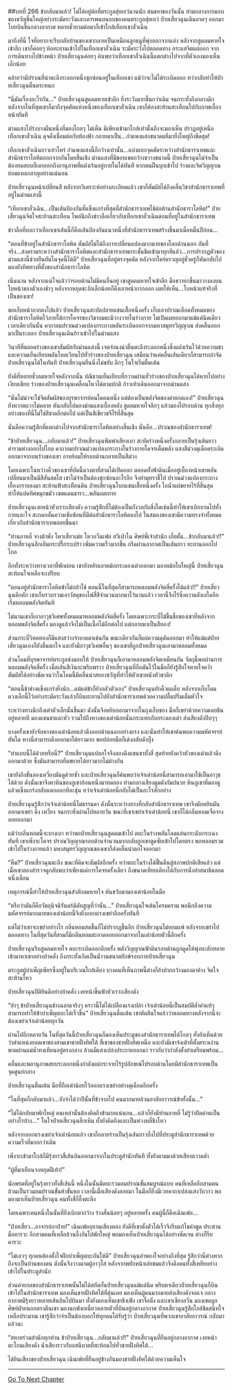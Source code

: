 ##บทที่ 266 ข้ากลับมาแล้ว!
ไม่ได้อยู่ต่อที่ตระกูลสุ่ยเยว่นานนัก สนธยาของวันนั้น ท่ามกลางการมอบของขวัญชิ้นใหญ่อย่างระมัดระวังและเคารพนบนอบของคนตระกูลสุ่ยเยว่ ป๋ายเสี่ยวฉุนเดินอาดๆ ออกมา โบยบินขึ้นกลางอากาศ หลายชั่วยามต่อมาก็เข้าใกล้เทือกเขาลั่วเฉิน

มาถึงที่นี่ ใจที่อยากจะรีบกลับบ้านของเขากลายเป็นเหมือนลูกธนูที่พุ่งออกจากแล่ง หลังจากสูดลมหายใจเข้าลึก เขาก็ค่อยๆ ห้อทะยานเข้าไปในเทือกเขาลั่วเฉิน ระมัดระวังไปตลอดทาง กระแสจิตแผ่ออก จากการเดินทางไปข้างหน้า ป๋ายเสี่ยวฉุนค่อยๆ ค้นพบว่าเทือกเขาลั่วเฉินนี้แตกต่างไปจากที่ตัวเองมองเห็นเล็กน้อย

คล้ายว่ามีปราณที่น่าตะลึงระลอกหนึ่งซุกซ่อนอยู่ในเทือกเขา แม้ว่าจะไม่ได้ระเบิดออก ทว่ากลับทำให้ป๋ายเสี่ยวฉุนตื่นตระหนก

“นี่มันเรื่องอะไรกัน...” ป๋ายเสี่ยวฉุนสูดลมหายเข้าลึก ยิ่งระวังมากขึ้นกว่าเดิม จนกระทั่งถึงกลางดึก หลังจากในที่สุดเขาก็มาถึงจุดตัดแห่งหนึ่งของเทือกเขาลั่วเฉิน เขาก็ต้องสะท้านสะเทือนไปกับภาพเบื้องหน้าทันที

ม่านแสงโปร่งบางผืนหนึ่งที่มองไกลๆ ไม่เห็น มีเพียงเข้ามาใกล้เท่านั้นถึงจะมองเห็น ปราฏอยู่เหนือเทือกเขาลั่วเฉิน ดุจดั่งเชื่อมต่อกับท้องฟ้า กลายมาเป็น...กำแพงแสงขนาดมหึมายิ่งใหญ่ถึงขีดสุด!

เทือกเขาลั่วเฉินยาวเท่าไหร่ กำแพงแสงนี้ก็กว้างเท่านั้น...แบ่งแยกจุดตัดระหว่างสำนักธาราเทพและสำนักธาราโลหิตออกจากกันโดยสิ้นเชิง ม่านแสงที่มีขอบเขตกว้างขวางขนาดนี้ ป๋ายเสี่ยวฉุนไม่จำเป็นต้องทดสอบก็เดาออกถึงอานุภาพที่แฝงเร้นอยู่ภายในได้ทันที หากตนฝืนบุกเข้าไป ร่างและจิตวิญญาณย่อมแหลกลาญอย่างแน่นอน

ป๋ายเสี่ยวฉุนหน้าเปลี่ยนสี หลังจากวิเคราะห์อย่างละเอียดแล้ว เขาก็สัมผัสได้ถึงคลื่นวิชาสำนักธาราเทพที่อยู่ในม่านแสงนี้

“เทือกเขาลั่วเฉิน...เป็นเส้นป้องกันที่แข็งแกร่งที่สุดที่สำนักธาราเทพใช้ต่อต้านสำนักธาราโลหิต!” ป๋ายเสี่ยวฉุนจิตใจสะท้านสะเทือน ไพล่นึกถึงข่าวลือเกี่ยวกับเทือกเขาลั่วเฉินตอนที่อยู่ในสำนักธาราเทพ

ข่าวลือที่บอกว่าเทือกเขาเส้นนี้ก็คือเส้นป้องกันแนวหนึ่งที่สำนักธาราเทพสร้างขึ้นมาเมื่อหมื่นปีก่อน...

“ตอนที่ข้าอยู่ในสำนักธาราโลหิต สัมผัสไม่ได้ถึงการเปลี่ยนแปลงมากมายของโลกด้านนอก อันที่จริง...สงครามระหว่างสำนักธาราโลหิตและสำนักธาราเทพกระชั้นชิดเข้ามาทุกทีแล้ว...การปรากฏตัวของม่านแสงนี้ช่วยยืนยันในจุดนี้ได้ดี” ป๋ายเสี่ยวฉุนที่อยู่ตรงจุดตัด หลังจากใคร่ครวญอยู่ชั่วครู่ก็หันกลับไปมองยังทิศทางที่ตั้งของสำนักธาราโลหิต

เนิ่นนาน หลังจากแน่ใจแล้วว่ารอบด้านไม่มีคนอื่นอยู่ เขาสูดลมหายใจเข้าลึก มือขวายกขึ้นมาวางลงบนใบหน้าของตัวเองช้าๆ หลังจากหยุดชะงักเล็กน้อยก็ดึงเอาหน้ากากออก เผยให้เห็น...ใบหน้าแท้จริงที่เป็นของเขา!

พอเก็บหน้ากากลงไปแล้ว ป๋ายเสี่ยวฉุนสะบัดปลายแขนเสื้อหนึ่งครั้ง เก็บเอาปราณเลือดทั้งหมดของสำนักธาราโลหิตไว้ภายใต้การโคจรของวิชาอมตะมิวางวายในร่างกาย ไม่เปิดเผยออกมาแม้แต่นิดเดียว เวลาเดียวกันนั้น คาถาลมปราณม่วงแปลงกระถางพลันระเบิดออกจากมหาสมุทรวิญญาณ ส่งคลื่นออกมาเป็นระลอก ป๋ายเสี่ยวฉุนเดินก้าวเข้าไปในม่านแสง

วินาทีที่ตลอดร่างของเขาสัมผัสกับม่านแสงนี้ เจตจำนงน่าตื่นตะลึงระลอกหนึ่งซึ่งแฝงเร้นไว้ด้วยความชาและความเย็นเยียบพลันไหลเวียนไปทั่วร่างของป๋ายเสี่ยวฉุน เสมือนว่าแค่คลื่นเส้นเดียวก็สามารถกำจัดป๋ายเสี่ยวฉุนได้ในทันที ป๋ายเสี่ยวฉุนยืนนิ่งไม่ขยับ ลึกๆ ในใจเริ่มตื่นเต้น

ยังดีที่หลายชั่วลมหายใจหลังจากนั้น ปณิธานเย็นเยียบที่กวาดผ่านทั่วร่างของป๋ายเสี่ยวฉุนได้หายไปอย่างเงียบเชียบ ร่างของป๋ายเสี่ยวฉุนเคลื่อนไหวได้ตามปกติ ก้าวเท้าเดินออกมาจากม่านแสง

“นั่นไม่น่าจะใช่จิตสัมผัสของบุรพาจารย์คนใดคนหนึ่ง แต่ต้องเป็นพลังจิตของค่ายกลเอง!” ป๋ายเสี่ยวฉุนยังหวาดผวาไม่คลาย หันกลับไปมองม่านแสงเบื้องหลัง สูดลมหายใจลึกๆ แล้วมองไปรอบด้าน ทุกสิ่งทุกอย่างของที่นี่ไม่ใช่สีชาดอีกต่อไป แต่เป็นสีเขียวขจีไร้ที่สิ้นสุด

นั่นคือความรู้สึกที่แตกต่างไปจากสำนักธาราโลหิตอย่างสิ้นเชิง นั่นคือ...ปราณของสำนักธาราเทพ!

“ข้าป๋ายเสี่ยวฉุน...กลับมาแล้ว!” ป๋ายเสี่ยวฉุนพึมพำเสียงเบา สะบัดร่างหนึ่งครั้งกลายเป็นรุ้งเส้นยาวคำรามห่างออกไปไกล คาถาลมปราณม่วงแปลงกระถางในร่างกายโคจรเต็มพลัง แสงสีม่วงดุเดือดระเบิดออกมาจากบนร่างของเขา อาบย้อมให้รอบด้านกลายเป็นสีม่วง

โดยเฉพาะในหว่างคิ้วของเขาที่บัดนี้ดวงตาที่สามได้เปิดออก ตลอดทั้งฟ้าดินเมื่ออยู่เบื้องหน้าเขาพลันเปลี่ยนมาเป็นมีสีสันสดใส เขาไม่จำเป็นต้องซุกซ่อนอะไรอีก จึงทำมุทราชี้ไป ปราณม่วงแปลงกระถางเยื้องกรายลงมา สะท้านฟ้าสะเทือนดิน ป๋ายเสี่ยวฉุนโบกแขนเสื้อหนึ่งครั้ง ไอน้ำแผ่ขยายไร้ที่สิ้นสุด ทำให้แปดทิศขมุกขมัว เขตแดนธารา...พลันเผยกาย

ป๋ายเสี่ยวฉุนเงยหน้าหัวเราะเสียงดัง ความรู้สึกที่ไม่ต้องเป็นกังวลกับสิ่งใดเช่นนี้ทำให้เขาเบิกบานไปทั้งกายและใจ สะกดกลั้นความซับซ้อนที่มีต่อสำนักธาราโลหิตลงไป ในสมองของเขามีความทรงจำทั้งหมดเกี่ยวกับสำนักธาราเทพลอยขึ้นมา

“ท่านอาหลี่ จางต้าพั่ง โหวเสี่ยวเม่ย โหวอวิ๋นเฟย สวีเป่าไฉ ศิษย์พี่เจ้าสำนัก เถี่ยตั้น...ข้ากลับมาแล้ว!!” ป๋ายเสี่ยวฉุนฮึกเฮิมกระปรี้กระเปร่า เพิ่มความเร็วมากขึ้น กรีดผ่านอากาศเป็นเส้นยาว ทะยานออกไปไกล

อีกทั้งระหว่างทางเวลาที่พักผ่อน เขายังหยิบเอาหม้อกระดองเต่าออกมา มองหม้อใบใหญ่นี้ ป๋ายเสี่ยวฉุนสะท้อนใจเหลือจะเปรียบ

“ตอนอยู่สำนักธาราโลหิตข้าไม่กล้าใช้ ตอนนี้ในที่สุดก็สามารถหลอมพลังจิตสี่ครั้งได้แล้ว!!” ป๋ายเสี่ยวฉุนคึกคัก เขาเก็บรวบรวมเอาวัสดุของไฟสี่สีจำนวนมากมาไว้นานแล้ว เวลานี้จึงไร้ซึ่งความลังเลใดอีก เริ่มหลอมพลังจิตทันที

ไม่นานเขาก็เอาอาวุธวิเศษทั้งหมดมาหลอมพลังจิตสี่ครั้ง โดยเฉพาะกระบี่ไม้ขึ้นชื่อของเขาที่หลังจากหลอมพลังจิตสี่ครั้ง มองดูแล้วจึงไม่เป็นเนื้อไม้อีกต่อไป แต่กลายมาเป็นสีทอง!

ส่วนกระบี่วิหคทองก็มีแสงสว่างจ้าบาดตาเช่นกัน ขณะเดียวกันก็แผ่ความดุดันออกมา ทำให้แม้แต่ป๋ายเสี่ยวฉุนเองก็ยังตื่นตกใจ และยังมีอาวุธวิเศษอื่นๆ ของเขาที่ถูกป๋ายเสี่ยวฉุนเอามาหลอมทั้งหมด

ส่วนโคมที่บุรพาจารย์ตระกูลซ่งมอบให้ ป๋ายเสี่ยวฉุนก็เอามาหลอมพลังจิตเหมือนกัน วัตถุนี้พอผ่านการหลอมพลังจิตสี่ครั้ง เมื่อเส้นสีเงินกะพริบพราว ป๋ายเสี่ยวฉุนที่ถือมันไว้ในมือก็ยังรู้สึกใจหายใจคว่ำ สัมผัสได้อย่างชัดเจนว่าในโคมนี้มีคลื่นน่าสยองขวัญที่ทำให้ตัวเขาหนังหัวชาดิก

“ตอนนี้ข้าช่างแข็งแกร่งยิ่งนัก...แม้แต่ข้าก็ยังกลัวตัวเอง” ป๋ายเสี่ยวฉุนยักคิ้วแผล็บ หลังจากเก็บโคมดวงเล็กนี้ไว้อย่างระมัดระวังแล้วก็บินทะยานไปยังสำนักธาราเทพด้วยความปลื้มปริ่มเต็มหัวใจ

ระหว่างทางนึกถึงเต่าตัวเล็กนั้นขึ้นมา ดังนั้นจึงหยิบออกมาจากในถุงเก็บของ มือก็เขย่าด้วยความเคยชินอยู่หลายที มองแขนขาและหัว รวมไปถึงหางของเต่าน้อยนั่นกระแทกกับกระดองเต่า ส่งเสียงดังปับๆๆ

บางครั้งเขายังจับหางของเต่าน้อยแล้วดึงออกด้านนอกอย่างแรง และนั่นทำให้เขาค้นพบความมหัศจรรย์ทันใด หางนี่สามารถดึงออกมาได้ยาวมาก พอปล่อยมือก็เด้งกลับดังปุ๊ง

“ทำแบบนี้ได้ด้วยหรือนี่?” ป๋ายเสี่ยวฉุนแปลกใจจึงลองดึงแขนขาทั้งสี่ สุดท้ายยังคว้าหัวของเต่าแล้วดึงออกมาด้วย ซึ่งมันสามารถยืดขยายได้ยาวมากไม่ต่างกัน

เขายังถึงขั้นลองเหวี่ยงมันดูด้วยซ้ำ และป๋ายเสี่ยวฉุนก็ค้นพบว่าเจ้าเต่าน้อยนี่สามารถเอามาใช้เป็นอาวุธได้ด้วย ดังนั้นเขาจึงหาหินของภูเขาก้อนหนึ่งมาทดลอง ท่ามกลางเสียงตูมดังกัมปนาท หินภูเขาที่มองดูแล้วแข็งแกร่งกลับแตกออกทีละชุ่น ทว่าเจ้าเต่าน้อยนี่กลับไม่เป็นอะไรสักอย่าง

ป๋ายเสี่ยวฉุนรู้สึกว่าเจ้าเต่าน้อยนี่ไม่ธรรมดา ดังนั้นระหว่างทางที่กลับสำนักธาราเทพ เขาจึงมักหยิบมันออกมาเขย่า ดึง เหวี่ยง จนกระทั่งผ่านไปหลายวัน ขณะที่เขาเขย่าเจ้าเต่าน้อยนี่ เขาก็ได้กลิ่นหอมเจือจางลอยออกมา

แม้ว่ากลิ่นหอมนี้จะบางเบา ทว่าพอป๋ายเสี่ยวฉุนสูดดมเข้าไป ตบะในร่างพลันโลดแล่นกระฉับกระเฉงทันที เขาเพิ่งจะโคจร ปราณวิญญาณรอบด้านจำนวนมากกลับถูกเขาดูดซับเข้าไปโดยตรง พอหลอมรวมเข้าไปในร่างกายแล้ว มหาสมุทรวิญญาณของเขาก็ส่งคลื่นน่าตกใจออกมา

“หืม?” ป๋ายเสี่ยวฉุนตะลึง ขณะที่คิดจะสัมผัสอีกครั้ง ทว่าตบะในร่างได้ฟื้นคืนสู่สภาพปกติเสียแล้ว แต่เมื่อเขาลองสำรวจดูกลับพบว่าเพียงแค่การโคจรครั้งเดียว ถึงขนาดเทียบเคียงได้กับการนั่งทำสมาธิตลอดหนึ่งเดือน

เหตุการณ์นี้ทำให้ป๋ายเสี่ยวฉุนสำลักลมหายใจ หันขวับมามองเต่าน้อยในมือ

“หรือว่ามันก็คือวัตถุนิจนิรันดร์มิดับสูญที่ว่านั่น...” ป๋ายเสี่ยวฉุนใจเต้นโครมคราม พอนึกถึงความมหัศจรรย์มากมายของเต่าน้อยนี้จึงยิ่งออกแรงเขย่าอีกครั้งทันที

แต่ไม่ว่าเขาจะเขย่าอย่างไร กลิ่นหอมสดชื่นก็ไม่ปรากฏขึ้นอีก ป๋ายเสี่ยวฉุนไม่ยอมแพ้ หลังจากเขย่าไปตลอดทาง ในที่สุดวันที่สามก็มีกลิ่นหอมสะอาดลอยออกมาจากในเต่าน้อยตัวนี้อีกครั้ง

ป๋ายเสี่ยวฉุนรีบสูดลมหายใจ ตบะระเบิดออกอีกครั้ง พลังวิญญาณฟ้าดินรอบด้านถูกดูดให้พุ่งทะลักทลายเข้ามาหาเขาอย่างบ้าคลั่ง ถึงกระทั่งเกิดเป็นน้ำวนขนาดยักษ์รอบกายป๋ายเสี่ยวฉุน

ตระกูลผู้บำเพ็ญเพียรซึ่งอยู่ในบริเวณใกล้เคียง บางคนที่เห็นภาพนี้ต่างก็อ้าปากกว้างมองตาค้าง จิตใจสะท้านไหว

ป๋ายเสี่ยวฉุนปิติยินดีอย่างบ้าคลั่ง เงยหน้าขึ้นฟ้าหัวเราะเสียงดัง

“ฮ่าๆ ข้าป๋ายเสี่ยวฉุนช่างฉลาดจริงๆ คราวนี้ไม่ได้เปลืองแรงเปล่า เจ้าเต่าน้อยนี่เป็นสมบัติล้ำค่าแท้ๆ สามารถทำให้ข้าบำเพ็ญตบะได้เร็วขึ้น” ป๋ายเสี่ยวฉุนตื่นเต้น เขาตัดสินใจแล้วว่าตลอดทางหลังจากนี้จะต้องเขย่าเจ้าเต่าน้อยทุกวัน

ผ่านไปอีกหลายวัน ในที่สุดวันนี้ป๋ายเสี่ยวฉุนก็มองเห็นประตูของสำนักธาราเทพได้ไกลๆ ทั้งยังเห็นด้วยว่าตำแหน่งยอดเขาของสามเขาชายฝั่งทิศใต้ สี่เขาของชายฝั่งทิศเหนือ และยังมีเขาจ้งเต้าที่ตั้งตระหง่านพาดผ่านแม่น้ำทงเทียนอยู่ตรงกลาง ล้วนมีแสงเปล่งประกายออกมา ราวกับว่ากำลังตั้งท่าเตรียมพร้อม...

คลื่นและพลานุภาพสยบระลอกหนึ่งกำลังแผ่กระจายไร้รูปลักษณ์ไปรอบด้านโดยมีสำนักธาราเทพเป็นจุดศูนย์กลาง

ป๋ายเสี่ยวฉุนตื่นเต้น มือที่ถือเต่าน้อยไว้ออกแรงเขย่าอย่างดุเดือดอีกครั้ง

“ในที่สุดก็กลับมาแล้ว...ยังจำได้ว่าปีนั้นที่ข้าจากไป คนมากมายล้วนอาลัยอาวรณ์ข้าทั้งนั้น...”

“ไม่ได้กลับมาพักใหญ่ คนเหล่านั้นต้องคิดถึงข้ามากแน่นอน...แล้วก็ยังมีท่านอาหลี่ ไม่รู้ว่าปิดด่านเป็นอย่างไรบ้าง...” ในใจป๋ายเสี่ยวฉุนฮึกเหิม ทั้งยังคิดถึงและเป็นห่วงหลี่ชิงโหว

หลังจากออกแรงเขย่าเจ้าเต่าน้อยแล้ว เขาก็กลายร่างเป็นรุ้งเส้นยาวบึ่งไปที่ประตูสำนักธาราเทพด้วยความเร็วที่มากกว่าเดิม

เพิ่งจะเข้ามาใกล้ก็มีรุ้งยาวสี่เส้นบินออกมาจากในประตูสำนักทันที ทั้งยังตามมาด้วยเสียงตวาดต่ำ

“ผู้ที่มาเยือนจงหยุดฝีเท้า!”

นักพรตที่อยู่ในรุ้งยาวทั้งสี่เส้นนี้ หนึ่งในนั้นมีตบะรวมลมปราณขั้นสมบูรณ์แบบ คนที่เหลืออีกสามคนล้วนเป็นรวมลมปราณขั้นห้าขั้นหก เวลานี้เมื่อเสียงดังลอยมา ในมือก็ยิ่งมีเวทคาถาเปล่งแสงวับวาว พอมองมาเห็นป๋ายเสี่ยวฉุน คนทั้งสี่ก็อึ้งตะลึง

โดยเฉพาะคนหนึ่งในนั้นที่ยิ่งเบิกตากว้าง ร่างสั่นน้อยๆ อยู่หลายครั้ง คนผู้นี้ก็คือเฉินเฟย...

“ป๋ายเสี่ยว...อาจารย์อาป๋าย!” เฉินเฟยอุทานเสียงหลง ยังดีที่เขาตั้งตัวได้เร็วจึงรีบแก้ไขคำพูด ประสานมือคารวะ อีกสามคนที่เหลือล้วนอึ้งงันไปพักใหญ่ พอมองเห็นป๋ายเสี่ยวฉุนได้อย่างชัดเจน ต่างก็รีบคารวะ

“ไม่เลวๆ ทุกคนต้องตั้งใจฝึกบำเพ็ญตบะกันให้ดี” ป๋ายเสี่ยวฉุนลำพองใจอย่างถึงที่สุด รู้สึกว่านี่ต่างหากถึงจะเป็นบ้านของตน ดังนั้นจึงวางมาดผู้อาวุโส หลังจากพยักหน้าเอ่ยชมแล้วจึงดึงคนทั้งสี่เหยียบย่างเข้าไปในประตูสำนัก

ส่วนค่ายกลของสำนักธาราเทพนั้นไม่ได้สกัดกั้นป๋ายเสี่ยวฉุนแม้แต่นิด พริบตาเดียวป๋ายเสี่ยวฉุนก็บินเข้าไปในสำนักธาราเทพ มองเห็นชายฝั่งทิศใต้ที่คุ้นเคย มองเห็นผู้คนมากมายส่งเสียงดังจอแจ กลางอากาศมีรุ้งยาวหลายเส้นบินไปบินมา ทั้งยังมองเห็นเขาชิงเฟิง เขาจื่อติ่ง และเขาเซียงอวิ๋น มองเขตลูกศิษย์ฝ่ายนอกตรงตีนเขา มองนกฟ่งเหนี่ยวหลายตัวที่บินอยู่กลางอากาศ ป๋ายเสี่ยวฉุนรู้สึกใกล้ชิดสนิทใจเหลือประมาณ เขารู้สึกว่าจำเป็นต้องบอกให้ทุกคนได้รับรู้ว่า ป๋ายเสี่ยวฉุนที่พวกเขาอาลัยอาวรณ์ กลับมาแล้วนะ

“สหายร่วมสำนักทุกท่าน ข้าป๋ายเสี่ยวฉุน...กลับมาแล้ว!!” ป๋ายเสี่ยวฉุนที่ยืนอยู่กลางอากาศ เงยหน้าตะโกนเสียงดัง น้ำเสียงราวกับอสนีบาตที่สะท้อนไปทั่วชายฝั่งทิศใต้...

ได้ยินเสียงของป๋ายเสี่ยวฉุน เฉินเฟยที่ยืนอยู่ข้างกันมองชายฝั่งทิศใต้ด้วยความเห็นใจ

------


[Go To Next Chapter]( ./84.md)